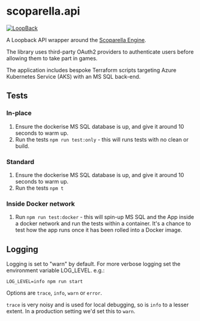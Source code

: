 # scoparella.api

[![LoopBack](<https://github.com/strongloop/loopback-next/raw/master/docs/site/imgs/branding/Powered-by-LoopBack-Badge-(blue)-@2x.png>)](http://loopback.io/)

A Loopback API wrapper around the [Scoparella Engine](https://github.com/garrypas/scoparella.engine).

The library uses third-party OAuth2 providers to authenticate users before allowing them to take part in games.

The application includes bespoke Terraform scripts targeting Azure Kubernetes Service (AKS) with an MS SQL back-end.

## Tests

### In-place

1. Ensure the dockerise MS SQL database is up, and give it around 10 seconds to warm up.
1. Run the tests `npm run test:only` - this will runs tests with no clean or build.

### Standard

1. Ensure the dockerise MS SQL database is up, and give it around 10 seconds to warm up.
1. Run the tests `npm t`

### Inside Docker network

1. Run `npm run test:docker` - this will spin-up MS SQL and the App inside a docker network and run the tests within a container. It's a chance to test how the app runs once it has been rolled into a Docker image.

## Logging

Logging is set to "warn" by default. For more verbose logging set the environment variable LOG_LEVEL. e.g.:

`LOG_LEVEL=info npm run start`

Options are `trace`, `info`, `warn` or `error`.

`trace` is very noisy and is used for local debugging, so is `info` to a lesser extent. In a production setting we'd set this to `warn`.
